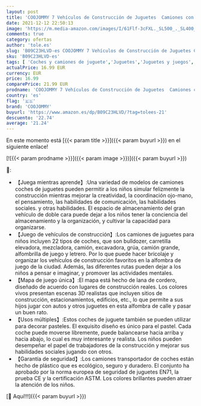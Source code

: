 ```yaml
---
layout: post
title: 'COOJOMMY 7 Vehículos de Construcción de Juguetes  Camiones con Mapa y Señales de Tráfico  Coches de Juguetes para Niños  Regalo Cumpleaños Navidad para 3 4 5 6 Años'
date: 2021-12-12 22:50:13
image: 'https://m.media-amazon.com/images/I/61Flf-3cFXL._SL500_._SL400_.jpg'
comments: true
category: ofertas
author: 'tole.es'
slug: 'B09C23HLVD-es COOJOMMY 7 Vehículos de Construcción de Juguetes Camiones...'
sku: 'B09C23HLVD-es'
tags: [ 'Coches y camiones de juguete','Juguetes','Juguetes y juegos','Vehículos de construcción de juguete para niños','Vehículos de juguete para niños','coojommy','navidad', ]
actualPrice: 16.99 EUR
currency: EUR
price: 16.99
comparePrice: 21.99 EUR
prodname: 'COOJOMMY 7 Vehículos de Construcción de Juguetes  Camiones con Mapa y Señales de Tráfico  Coches de Juguetes para Niños  Regalo Cumpleaños Navidad para 3 4 5 6 Años'
country: 'es'
flag: '🇪🇸'
brand: 'COOJOMMY'
buyurl: 'https://www.amazon.es/dp/B09C23HLVD/?tag=tolees-21'
descuento: '22.74'
average: '21.24'
---
```


En este momento está [{{< param title >}}]({{< param buyurl >}}) en el siguiente enlace!

[![{{< param prodname >}}]({{< param image >}})]({{< param buyurl >}})

🔎:

- 【Juega mientras aprende】:Una variedad de modelos de camiones coches de juguetes pueden permitir a los niños simular felizmente la construcción mientras mejorar la creatividad, la coordinación ojo-mano, el pensamiento, las habilidades de comunicación, las habilidades sociales. y otras habilidades. El espacio de almacenamiento del gran vehículo de doble cara puede dejar a los niños tener la conciencia del almacenamiento y la organización, y cultivar la capacidad para organizarse.
- 【Juego de vehículos de construcción】:Los camiones de juguetes para niños incluyen 22 tipos de coches, que son bulldozer, carretilla elevadora, mezcladora, camión, excavadora, grúa, camión grande, alfombrilla de juego y letrero. Por lo que puede hacer bricolaje y organizar los vehículos de construcción favoritos en la alfombra de juego de la ciudad. Además, las diferentes rutas pueden dejar a los niños a pensar e imaginar, y promover las actividades mentales.
- 【Mapa de juego única】:El mapa está hecho de lana de cordero, diseñado de acuerdo con lugares de construcción reales. Los colores vivos presentan escenas 3D realistas que incluyen sitios de construcción, estacionamientos, edificios, etc., lo que permite a sus hijos jugar con autos y otros juguetes en esta alfombra de calle y pasar un buen rato.
- 【Usos múltiples】:Estos coches de juguete también se pueden utilizar para decorar pasteles. El exquisito diseño es único para el pastel. Cada coche puede moverse libremente, puede balancearse hacia arriba y hacia abajo, lo cual es muy interesante y realista. Los niños pueden desempeñar el papel de trabajadores de la construcción y mejorar sus habilidades sociales jugando con otros.
- 【Garantía de seguridad】:Los camiones transportador de coches están hecho de plástico que es ecológico, seguro y duradero. El conjunto ha aprobado por la norma europea de seguridad de juguetes EN71, la prueba CE y la certificación ASTM. Los colores brillantes pueden atraer la atención de los niños.

[🛒 Aquí!!!]({{< param buyurl >}})
